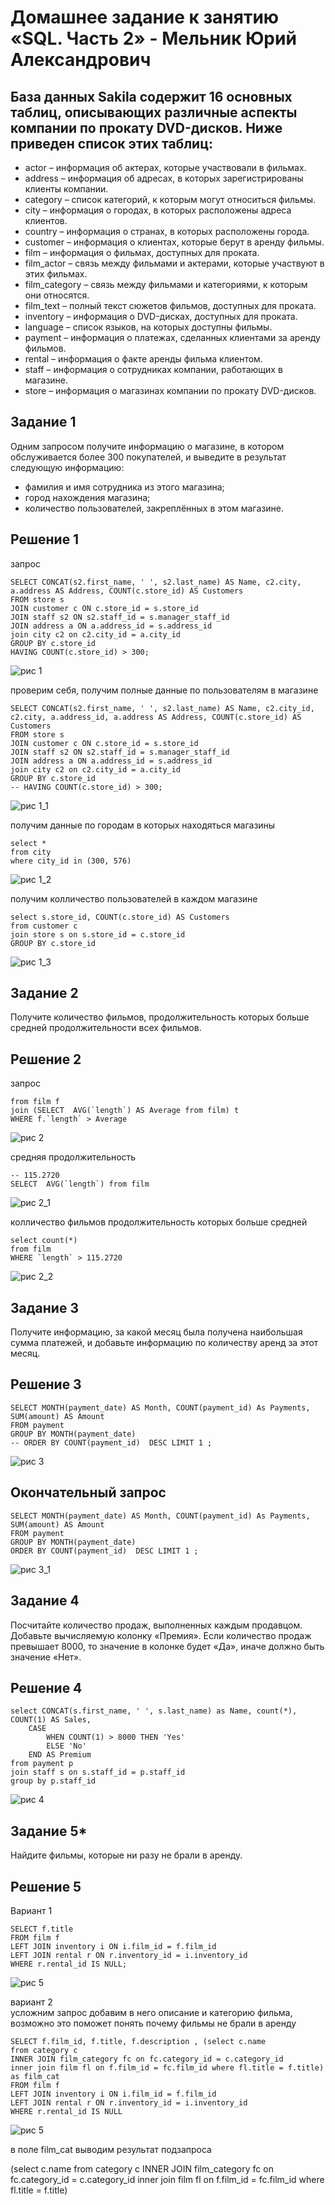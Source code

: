# Домашнее задание к занятию «SQL. Часть 2» - Мельник Юрий Александрович

## База данных Sakila содержит 16 основных таблиц, описывающих различные аспекты компании по прокату DVD-дисков. Ниже приведен список этих таблиц:

   - actor – информация об актерах, которые участвовали в фильмах.
   - address – информация об адресах, в которых зарегистрированы клиенты компании.
   - category – список категорий, к которым могут относиться фильмы.
   - city – информация о городах, в которых расположены адреса клиентов.
   - country – информация о странах, в которых расположены города.
   - customer – информация о клиентах, которые берут в аренду фильмы.
   - film – информация о фильмах, доступных для проката.
   - film_actor – связь между фильмами и актерами, которые участвуют в этих фильмах.
   - film_category – связь между фильмами и категориями, к которым они относятся.
   - film_text – полный текст сюжетов фильмов, доступных для проката.
   - inventory – информация о DVD-дисках, доступных для проката.
   - language – список языков, на которых доступны фильмы.
   - payment – информация о платежах, сделанных клиентами за аренду фильмов.
   - rental – информация о факте аренды фильма клиентом.
   - staff – информация о сотрудниках компании, работающих в магазине.
   - store – информация о магазинах компании по прокату DVD-дисков.
## Задание 1
Одним запросом получите информацию о магазине, в котором обслуживается более 300 покупателей, и выведите в результат следующую информацию:

- фамилия и имя сотрудника из этого магазина;
- город нахождения магазина;
- количество пользователей, закреплённых в этом магазине.


## Решение 1 
запрос  
```
SELECT CONCAT(s2.first_name, ' ', s2.last_name) AS Name, c2.city, a.address AS Address, COUNT(c.store_id) AS Customers
FROM store s 
JOIN customer c ON c.store_id = s.store_id 
JOIN staff s2 ON s2.staff_id = s.manager_staff_id
JOIN address a ON a.address_id = s.address_id 
join city c2 on c2.city_id = a.city_id 
GROUP BY c.store_id 
HAVING COUNT(c.store_id) > 300;
```
![рис 1](https://github.com/ysatii/DB-HW4/blob/main/img/image1.jpg)

проверим себя, получим полные данные по пользователям в магазине  
```
SELECT CONCAT(s2.first_name, ' ', s2.last_name) AS Name, c2.city_id, c2.city, a.address_id, a.address AS Address, COUNT(c.store_id) AS Customers
FROM store s 
JOIN customer c ON c.store_id = s.store_id 
JOIN staff s2 ON s2.staff_id = s.manager_staff_id
JOIN address a ON a.address_id = s.address_id 
join city c2 on c2.city_id = a.city_id 
GROUP BY c.store_id 
-- HAVING COUNT(c.store_id) > 300;
```
![рис 1_1](https://github.com/ysatii/DB-HW4/blob/main/img/image1_1.jpg)

получим данные по городам в которых находяться магазины  
```
select *
from city
where city_id in (300, 576)
```
![рис 1_2](https://github.com/ysatii/DB-HW4/blob/main/img/image1_2.jpg)

получим колличество пользователей в каждом магазине  
```
select s.store_id, COUNT(c.store_id) AS Customers
from customer c
join store s on s.store_id = c.store_id 
GROUP BY c.store_id 
```
![рис 1_3](https://github.com/ysatii/DB-HW4/blob/main/img/image1_3.jpg)


## Задание 2
Получите количество фильмов, продолжительность которых больше средней продолжительности всех фильмов.

## Решение 2

запрос 
```select count(*)
from film f
join (SELECT  AVG(`length`) AS Average from film) t 
WHERE f.`length` > Average
```
![рис 2](https://github.com/ysatii/DB-HW4/blob/main/img/image2.jpg)

средняя продолжительность
```
-- 115.2720
SELECT  AVG(`length`) from film
```
![рис 2_1](https://github.com/ysatii/DB-HW4/blob/main/img/image2_1.jpg)

колличество фильмов продолжительность которых больше средней
```
select count(*)
from film 
WHERE `length` > 115.2720
```
![рис 2_2](https://github.com/ysatii/DB-HW4/blob/main/img/image2_2.jpg)

## Задание 3
Получите информацию, за какой месяц была получена наибольшая сумма платежей, и добавьте информацию по количеству аренд за этот месяц.

## Решение 3
```
SELECT MONTH(payment_date) AS Month, COUNT(payment_id) As Payments, SUM(amount) AS Amount
FROM payment
GROUP BY MONTH(payment_date) 
-- ORDER BY COUNT(payment_id)  DESC LIMIT 1 ;
```
![рис 3](https://github.com/ysatii/DB-HW4/blob/main/img/image3.jpg)

## Окончательный запрос
```
SELECT MONTH(payment_date) AS Month, COUNT(payment_id) As Payments, SUM(amount) AS Amount
FROM payment
GROUP BY MONTH(payment_date) 
ORDER BY COUNT(payment_id)  DESC LIMIT 1 ;
```
![рис 3_1](https://github.com/ysatii/DB-HW4/blob/main/img/image3_1.jpg)

## Задание 4
Посчитайте количество продаж, выполненных каждым продавцом. Добавьте вычисляемую колонку «Премия». Если количество продаж превышает 8000, то значение в колонке будет «Да», иначе должно быть значение «Нет».

## Решение 4
```
select CONCAT(s.first_name, ' ', s.last_name) as Name, count(*), COUNT(1) AS Sales,
	CASE
		WHEN COUNT(1) > 8000 THEN 'Yes'
		ELSE 'No'
	END AS Premium
from payment p 
join staff s on s.staff_id = p.staff_id
group by p.staff_id 
```
![рис 4](https://github.com/ysatii/DB-HW4/blob/main/img/image4.jpg)

## Задание 5*
Найдите фильмы, которые ни разу не брали в аренду.


## Решение 5

Вариант 1  
```
SELECT f.title
FROM film f
LEFT JOIN inventory i ON i.film_id = f.film_id
LEFT JOIN rental r ON r.inventory_id = i.inventory_id
WHERE r.rental_id IS NULL;
```

![рис 5](https://github.com/ysatii/DB-HW4/blob/main/img/image5.jpg)

вариант 2  
усложним запрос добавим в него описание и категорию фильма, возможно это поможет понять  почему фильмы не брали в аренду  
```
SELECT f.film_id, f.title, f.description , (select c.name
from category c 
INNER JOIN film_category fc on fc.category_id = c.category_id
inner join film fl on f.film_id = fc.film_id where fl.title = f.title) as film_cat
FROM film f
LEFT JOIN inventory i ON i.film_id = f.film_id
LEFT JOIN rental r ON r.inventory_id = i.inventory_id
WHERE r.rental_id IS NULL
```
![рис 5](https://github.com/ysatii/DB-HW4/blob/main/img/image5_1.jpg)

в поле film_cat выводим результат подзапроса 

 (select c.name
from category c 
INNER JOIN film_category fc on fc.category_id = c.category_id
inner join film fl on f.film_id = fc.film_id where fl.title = f.title) 